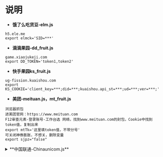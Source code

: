 # 说明
- **饿了么吃货豆-elm.js**
```
h5.ele.me
export elmck='SID=***'
```
- **滴滴果园-dd_fruit.js**
```
game.xiaojukeji.com
export DD_TOKEN='token1,token2'
```
- **快手果园ks_fruit.js**
```
ug-fission.kuaishou.com
export KS_COOKIE='client_key=***;did=***;kuaishou.api_st=***;ud=***;ver=***;'
```
- **美团-meituan.js，mt_fruit.js**
```
浏览器抓包
进美团官网：https://www.meituan.com
F12审查元素-登录账号-工作台选 网络，找到www.meituan.com的封包，Cookie中找到token值，复制出来
export mtTk='这里填token值，不带分号'
可关闭神券膨胀，不想关，删除变量
export sjpz="false"
```
<details>
- <summary>**中国联通-Chinaunicom.js**</summary>
<br />
```
export ltphone="" #手机号
export ltpwd="" #登录6位密码
```
</details>